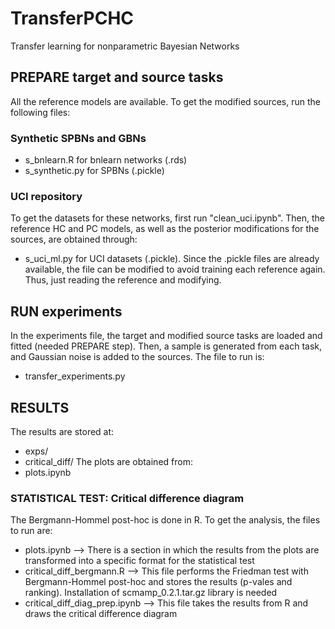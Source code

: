# TransferPCHC
Transfer learning for nonparametric Bayesian Networks


## PREPARE target and source tasks
All the reference models are available. To get the modified sources, run the following files:
### Synthetic SPBNs and GBNs
- s_bnlearn.R for bnlearn networks (<model>.rds)
- s_synthetic.py for SPBNs (<model>.pickle)
### UCI repository
To get the datasets for these networks, first run "clean_uci.ipynb". Then, the reference HC and PC models, as well as the posterior modifications for the sources, are obtained through:
- s_uci_ml.py for UCI datasets (<model>.pickle).
Since the .pickle files are already available, the file can be modified to avoid training each reference again. Thus, just reading the reference and  modifying.

## RUN experiments 
In the experiments file, the target and modified source tasks are loaded and fitted (needed PREPARE step). Then, a sample is generated from each task, and Gaussian noise is added to the sources. The file to run is:
- transfer_experiments.py

## RESULTS
The results are stored at:
- exps/
- critical_diff/
The plots are obtained from:
- plots.ipynb

### STATISTICAL TEST: Critical difference diagram
The Bergmann-Hommel post-hoc is done in R. To get the analysis, the files to run are:
- plots.ipynb --> There is a section in which the results from the plots are transformed into a specific format for the statistical test
- critical_diff_bergmann.R --> This file performs the Friedman test with Bergmann-Hommel post-hoc and stores the results (p-vales and ranking). Installation of scmamp_0.2.1.tar.gz  library is needed
- critical_diff_diag_prep.ipynb --> This file takes the results from R and draws the critical difference diagram
